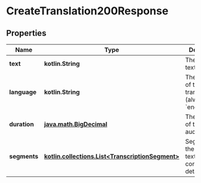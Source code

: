 
# CreateTranslation200Response

## Properties
| Name | Type | Description | Notes |
| ------------ | ------------- | ------------- | ------------- |
| **text** | **kotlin.String** | The translated text. |  |
| **language** | **kotlin.String** | The language of the output translation (always &#x60;english&#x60;). |  |
| **duration** | [**java.math.BigDecimal**](java.math.BigDecimal.md) | The duration of the input audio. |  |
| **segments** | [**kotlin.collections.List&lt;TranscriptionSegment&gt;**](TranscriptionSegment.md) | Segments of the translated text and their corresponding details. |  [optional] |



